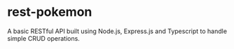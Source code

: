 # rest-pokemon

A basic RESTful API built using Node.js, Express.js and Typescript to handle simple CRUD operations.

